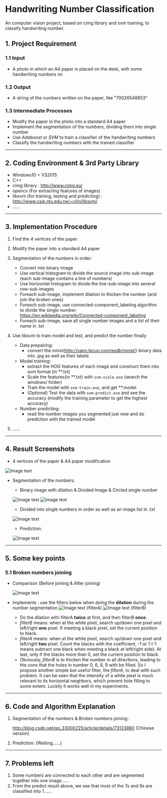 # Handwriting Number Classification
An computer vision project, based on cimg library and svm training, to classify handwriting number.


## 1. Project Requirement
### 1.1 Input
- A photo in which an A4 paper is placed on the desk, with some handwriting numbers on
### 1.2 Output
- A string of the numbers written on the paper, like "70026548853"
### 1.3 Intermediate Processes
- Modify the paper in the photo into a standard A4 paper
- Implement the segmentation of the numbers, dividing them into single number
- Use _Adaboost_ or _SVM_ to train a classifier of the handwriting numbers
- Classify the handwriting numbers with the trained classifier

---

## 2. Coding Environment & 3rd Party Library
- Windows10 + VS2015
- C++
- cimg library : http://www.cimg.eu/
- opencv (For extracting features of images)
- libsvm (for training, testing and predicting) : http://www.csie.ntu.edu.tw/~cjlin/libsvm/
- ......

---

## 3. Implementation Procedure
1. Find the 4 vertices of the paper
1. Modify the paper into a standard A4 paper
1. Segmentation of the numbers in order:
    - Convert into binary image
    - Use vertical histogram to divide the source image into sub-image (each sub-image contains a line of numbers)
    - Use horizontal histogram to divide the line-sub-image into several row-sub-images
    - Foreach sub-image, implement dilation to thicken the number (and join the broken ones)
    - Foreach sub-image, use connected-component_labeling algorithm to divide the single number: 
    https://en.wikipedia.org/wiki/Connected-component_labeling
    - Foreach sub-image, save all single number images and a list of their name in .txt

1. Use libsvm to train model and test, and predict the number finally
    - Data prepairing: 
        - convert the mnist(http://yann.lecun.com/exdb/mnist/) binary data into .jpg as well as their labels
    - Model training: 
        - extract the HOG features of each image and construct them into svm format (in **.txt)
        - Scale the features(in **.txt) with `svm-scale.exe` (search the _windows/_ folder)
        - Train the model with `svm-train.exe`, and get **.model
        - (Optional) Test the data with `svm-predict.exe` and see the accuracy (modify the training parameter to get the highest accuracy)
    - Number predicting: 
        - read the number images you segmented just now and do prediction with the trained model
        
1. ......

---

## 4. Result Screenshots
- 4 vertices of the paper & A4 paper modification

![Image text](https://github.com/MarkMoHR/HandwritingNumberClassification/raw/master/ResultScreenshots/1.png)
- Segmentation of the numbers:

    - Binary image with dilation & Divided Image & Circled single number
    
    ![Image text](https://github.com/MarkMoHR/HandwritingNumberClassification/raw/master/ResultScreenshots/2.png)
    ![Image text](https://github.com/MarkMoHR/HandwritingNumberClassification/raw/master/ResultScreenshots/4-DividingImg.png)
    - Divided into single numbers in order as well as an image list in .txt
    
    ![Image text](https://github.com/MarkMoHR/HandwritingNumberClassification/raw/master/ResultScreenshots/imageList.png)
    - Prediction:
    
    ![Image text](https://github.com/MarkMoHR/HandwritingNumberClassification/raw/master/ResultScreenshots/predict.png)

---

## 5. Some key points
### 5.1 Broken numbers joining
- Comparison (Before joining & After joining)
    
    ![Image text](https://github.com/MarkMoHR/HandwritingNumberClassification/raw/master/ResultScreenshots/joinTheBrokens.png)
    
- Implements : use the filters below when doing the __dilation__ during the number segmentation
    ![Image text](https://github.com/MarkMoHR/HandwritingNumberClassification/raw/master/ResultScreenshots/filter1.png) (filterA) 
    ![Image text](https://github.com/MarkMoHR/HandwritingNumberClassification/raw/master/ResultScreenshots/filter2.png) (filterB)

    - Do the dilation with filterA __twice__ at first, and then filterB __once__.
    - _filterB_ means: when at the white pixel, search up/down one pixel and left/right __one__ pixel. If meeting a black pixel, set the current position to black.
    - _filterA_ means: when at the white pixel, search up/down one pixel and left/right __two__ pixel. Count the blacks with the coefficient, -1 or 1 (-1 means subtract one black when meeting a black at left/right side). At last, only if the blacks more than 0, set the current position to black.
    - Obviously, _filterB_ is to thicken the number in all directions, leading to the cons that the holes in number 0, 6, 8, 9 with be filled. So I propose another simple but useful filter, the _filterA_, to deal with such problem. It can be seen that the intensity of a white pixel is much relevant to its horizontal neighbors, which prevent hole filling to some extent. Luckily it works well in my experiments.
    
---

## 6. Code and Algorithm Explanation
1. Segmentation of the numbers & Broken numbers joining : 
    
    http://blog.csdn.net/qq_33000225/article/details/73123880  (Chinese version)
1. Prediction: (Waiting......)

---

## 7. Problems left
1. Some numbers are connected to each other and are segmented together into one image......
1. From the predict result above, we see that most of the 7s and 9s are classified into 1......
